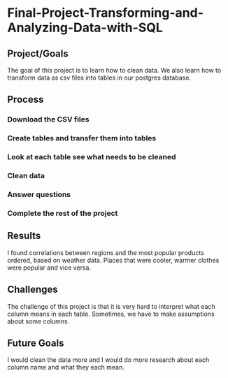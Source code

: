 # Final-Project-Transforming-and-Analyzing-Data-with-SQL

## Project/Goals
The goal of this project is to learn how to clean data. We also learn how to transform data as csv files into tables in our postgres database. 

## Process
### Download the CSV files
### Create tables and transfer them into tables
### Look at each table see what needs to be cleaned 
### Clean data 
### Answer questions 
### Complete the rest of the project 

## Results
I found correlations between regions and the most popular products ordered, based on weather data. Places that were cooler, warmer clothes were popular and vice versa. 

## Challenges 
The challenge of this project is that it is very hard to interpret what each column means in each table. Sometimes, we have to make assumptions about some columns.
## Future Goals
I would clean the data more and I would do more research about each column name and what they each mean. 
